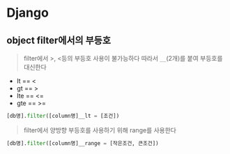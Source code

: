 # Django

## object filter에서의 부등호

> filter에서 >, <등의 부등호 사용이 불가능하다 따라서 `__`(2개)를 붙여 부등호를 대신한다

- lt == <
- gt == >
- lte == <=
- gte == >=

```python
[db명].filter([column명]__lt = [조건])
```

> filter에서 양방향 부등호를 사용하기 위해 range를 사용한다

```python
[db명].filter([column명]__range = [작은조건, 큰조건])
```

